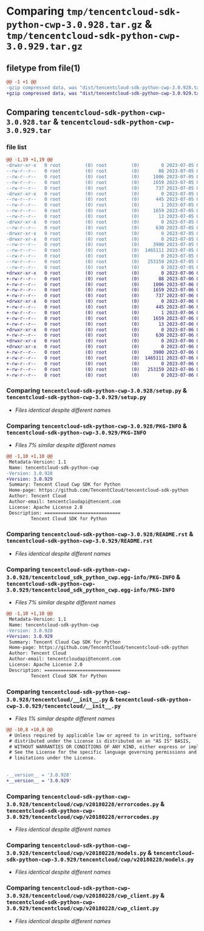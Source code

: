 # Comparing `tmp/tencentcloud-sdk-python-cwp-3.0.928.tar.gz` & `tmp/tencentcloud-sdk-python-cwp-3.0.929.tar.gz`

## filetype from file(1)

```diff
@@ -1 +1 @@
-gzip compressed data, was "dist/tencentcloud-sdk-python-cwp-3.0.928.tar", last modified: Wed Jul  5 00:23:37 2023, max compression
+gzip compressed data, was "dist/tencentcloud-sdk-python-cwp-3.0.929.tar", last modified: Thu Jul  6 00:23:53 2023, max compression
```

## Comparing `tencentcloud-sdk-python-cwp-3.0.928.tar` & `tencentcloud-sdk-python-cwp-3.0.929.tar`

### file list

```diff
@@ -1,19 +1,19 @@
-drwxr-xr-x   0 root         (0) root         (0)        0 2023-07-05 00:23:37.000000 tencentcloud-sdk-python-cwp-3.0.928/
--rw-r--r--   0 root         (0) root         (0)       88 2023-07-05 00:23:37.000000 tencentcloud-sdk-python-cwp-3.0.928/setup.cfg
--rw-r--r--   0 root         (0) root         (0)     1006 2023-07-05 00:23:37.000000 tencentcloud-sdk-python-cwp-3.0.928/setup.py
--rw-r--r--   0 root         (0) root         (0)     1659 2023-07-05 00:23:37.000000 tencentcloud-sdk-python-cwp-3.0.928/PKG-INFO
--rw-r--r--   0 root         (0) root         (0)      737 2023-07-05 00:23:37.000000 tencentcloud-sdk-python-cwp-3.0.928/README.rst
-drwxr-xr-x   0 root         (0) root         (0)        0 2023-07-05 00:23:37.000000 tencentcloud-sdk-python-cwp-3.0.928/tencentcloud_sdk_python_cwp.egg-info/
--rw-r--r--   0 root         (0) root         (0)      445 2023-07-05 00:23:37.000000 tencentcloud-sdk-python-cwp-3.0.928/tencentcloud_sdk_python_cwp.egg-info/SOURCES.txt
--rw-r--r--   0 root         (0) root         (0)        1 2023-07-05 00:23:37.000000 tencentcloud-sdk-python-cwp-3.0.928/tencentcloud_sdk_python_cwp.egg-info/dependency_links.txt
--rw-r--r--   0 root         (0) root         (0)     1659 2023-07-05 00:23:37.000000 tencentcloud-sdk-python-cwp-3.0.928/tencentcloud_sdk_python_cwp.egg-info/PKG-INFO
--rw-r--r--   0 root         (0) root         (0)       13 2023-07-05 00:23:37.000000 tencentcloud-sdk-python-cwp-3.0.928/tencentcloud_sdk_python_cwp.egg-info/top_level.txt
-drwxr-xr-x   0 root         (0) root         (0)        0 2023-07-05 00:23:37.000000 tencentcloud-sdk-python-cwp-3.0.928/tencentcloud/
--rw-r--r--   0 root         (0) root         (0)      630 2023-07-05 00:23:37.000000 tencentcloud-sdk-python-cwp-3.0.928/tencentcloud/__init__.py
-drwxr-xr-x   0 root         (0) root         (0)        0 2023-07-05 00:23:37.000000 tencentcloud-sdk-python-cwp-3.0.928/tencentcloud/cwp/
-drwxr-xr-x   0 root         (0) root         (0)        0 2023-07-05 00:23:37.000000 tencentcloud-sdk-python-cwp-3.0.928/tencentcloud/cwp/v20180228/
--rw-r--r--   0 root         (0) root         (0)     3900 2023-07-05 00:23:37.000000 tencentcloud-sdk-python-cwp-3.0.928/tencentcloud/cwp/v20180228/errorcodes.py
--rw-r--r--   0 root         (0) root         (0)  1465111 2023-07-05 00:23:37.000000 tencentcloud-sdk-python-cwp-3.0.928/tencentcloud/cwp/v20180228/models.py
--rw-r--r--   0 root         (0) root         (0)        0 2023-07-05 00:23:37.000000 tencentcloud-sdk-python-cwp-3.0.928/tencentcloud/cwp/v20180228/__init__.py
--rw-r--r--   0 root         (0) root         (0)   253159 2023-07-05 00:23:37.000000 tencentcloud-sdk-python-cwp-3.0.928/tencentcloud/cwp/v20180228/cwp_client.py
--rw-r--r--   0 root         (0) root         (0)        0 2023-07-05 00:23:37.000000 tencentcloud-sdk-python-cwp-3.0.928/tencentcloud/cwp/__init__.py
+drwxr-xr-x   0 root         (0) root         (0)        0 2023-07-06 00:23:53.000000 tencentcloud-sdk-python-cwp-3.0.929/
+-rw-r--r--   0 root         (0) root         (0)       88 2023-07-06 00:23:53.000000 tencentcloud-sdk-python-cwp-3.0.929/setup.cfg
+-rw-r--r--   0 root         (0) root         (0)     1006 2023-07-06 00:23:53.000000 tencentcloud-sdk-python-cwp-3.0.929/setup.py
+-rw-r--r--   0 root         (0) root         (0)     1659 2023-07-06 00:23:53.000000 tencentcloud-sdk-python-cwp-3.0.929/PKG-INFO
+-rw-r--r--   0 root         (0) root         (0)      737 2023-07-06 00:23:53.000000 tencentcloud-sdk-python-cwp-3.0.929/README.rst
+drwxr-xr-x   0 root         (0) root         (0)        0 2023-07-06 00:23:53.000000 tencentcloud-sdk-python-cwp-3.0.929/tencentcloud_sdk_python_cwp.egg-info/
+-rw-r--r--   0 root         (0) root         (0)      445 2023-07-06 00:23:53.000000 tencentcloud-sdk-python-cwp-3.0.929/tencentcloud_sdk_python_cwp.egg-info/SOURCES.txt
+-rw-r--r--   0 root         (0) root         (0)        1 2023-07-06 00:23:53.000000 tencentcloud-sdk-python-cwp-3.0.929/tencentcloud_sdk_python_cwp.egg-info/dependency_links.txt
+-rw-r--r--   0 root         (0) root         (0)     1659 2023-07-06 00:23:53.000000 tencentcloud-sdk-python-cwp-3.0.929/tencentcloud_sdk_python_cwp.egg-info/PKG-INFO
+-rw-r--r--   0 root         (0) root         (0)       13 2023-07-06 00:23:53.000000 tencentcloud-sdk-python-cwp-3.0.929/tencentcloud_sdk_python_cwp.egg-info/top_level.txt
+drwxr-xr-x   0 root         (0) root         (0)        0 2023-07-06 00:23:53.000000 tencentcloud-sdk-python-cwp-3.0.929/tencentcloud/
+-rw-r--r--   0 root         (0) root         (0)      630 2023-07-06 00:23:53.000000 tencentcloud-sdk-python-cwp-3.0.929/tencentcloud/__init__.py
+drwxr-xr-x   0 root         (0) root         (0)        0 2023-07-06 00:23:53.000000 tencentcloud-sdk-python-cwp-3.0.929/tencentcloud/cwp/
+drwxr-xr-x   0 root         (0) root         (0)        0 2023-07-06 00:23:53.000000 tencentcloud-sdk-python-cwp-3.0.929/tencentcloud/cwp/v20180228/
+-rw-r--r--   0 root         (0) root         (0)     3900 2023-07-06 00:23:53.000000 tencentcloud-sdk-python-cwp-3.0.929/tencentcloud/cwp/v20180228/errorcodes.py
+-rw-r--r--   0 root         (0) root         (0)  1465111 2023-07-06 00:23:53.000000 tencentcloud-sdk-python-cwp-3.0.929/tencentcloud/cwp/v20180228/models.py
+-rw-r--r--   0 root         (0) root         (0)        0 2023-07-06 00:23:53.000000 tencentcloud-sdk-python-cwp-3.0.929/tencentcloud/cwp/v20180228/__init__.py
+-rw-r--r--   0 root         (0) root         (0)   253159 2023-07-06 00:23:53.000000 tencentcloud-sdk-python-cwp-3.0.929/tencentcloud/cwp/v20180228/cwp_client.py
+-rw-r--r--   0 root         (0) root         (0)        0 2023-07-06 00:23:53.000000 tencentcloud-sdk-python-cwp-3.0.929/tencentcloud/cwp/__init__.py
```

### Comparing `tencentcloud-sdk-python-cwp-3.0.928/setup.py` & `tencentcloud-sdk-python-cwp-3.0.929/setup.py`

 * *Files identical despite different names*

### Comparing `tencentcloud-sdk-python-cwp-3.0.928/PKG-INFO` & `tencentcloud-sdk-python-cwp-3.0.929/PKG-INFO`

 * *Files 7% similar despite different names*

```diff
@@ -1,10 +1,10 @@
 Metadata-Version: 1.1
 Name: tencentcloud-sdk-python-cwp
-Version: 3.0.928
+Version: 3.0.929
 Summary: Tencent Cloud Cwp SDK for Python
 Home-page: https://github.com/TencentCloud/tencentcloud-sdk-python
 Author: Tencent Cloud
 Author-email: tencentcloudapi@tencent.com
 License: Apache License 2.0
 Description: ============================
         Tencent Cloud SDK for Python
```

### Comparing `tencentcloud-sdk-python-cwp-3.0.928/README.rst` & `tencentcloud-sdk-python-cwp-3.0.929/README.rst`

 * *Files identical despite different names*

### Comparing `tencentcloud-sdk-python-cwp-3.0.928/tencentcloud_sdk_python_cwp.egg-info/PKG-INFO` & `tencentcloud-sdk-python-cwp-3.0.929/tencentcloud_sdk_python_cwp.egg-info/PKG-INFO`

 * *Files 7% similar despite different names*

```diff
@@ -1,10 +1,10 @@
 Metadata-Version: 1.1
 Name: tencentcloud-sdk-python-cwp
-Version: 3.0.928
+Version: 3.0.929
 Summary: Tencent Cloud Cwp SDK for Python
 Home-page: https://github.com/TencentCloud/tencentcloud-sdk-python
 Author: Tencent Cloud
 Author-email: tencentcloudapi@tencent.com
 License: Apache License 2.0
 Description: ============================
         Tencent Cloud SDK for Python
```

### Comparing `tencentcloud-sdk-python-cwp-3.0.928/tencentcloud/__init__.py` & `tencentcloud-sdk-python-cwp-3.0.929/tencentcloud/__init__.py`

 * *Files 1% similar despite different names*

```diff
@@ -10,8 +10,8 @@
 # Unless required by applicable law or agreed to in writing, software
 # distributed under the License is distributed on an "AS IS" BASIS,
 # WITHOUT WARRANTIES OR CONDITIONS OF ANY KIND, either express or implied.
 # See the License for the specific language governing permissions and
 # limitations under the License.
 
 
-__version__ = '3.0.928'
+__version__ = '3.0.929'
```

### Comparing `tencentcloud-sdk-python-cwp-3.0.928/tencentcloud/cwp/v20180228/errorcodes.py` & `tencentcloud-sdk-python-cwp-3.0.929/tencentcloud/cwp/v20180228/errorcodes.py`

 * *Files identical despite different names*

### Comparing `tencentcloud-sdk-python-cwp-3.0.928/tencentcloud/cwp/v20180228/models.py` & `tencentcloud-sdk-python-cwp-3.0.929/tencentcloud/cwp/v20180228/models.py`

 * *Files identical despite different names*

### Comparing `tencentcloud-sdk-python-cwp-3.0.928/tencentcloud/cwp/v20180228/cwp_client.py` & `tencentcloud-sdk-python-cwp-3.0.929/tencentcloud/cwp/v20180228/cwp_client.py`

 * *Files identical despite different names*

